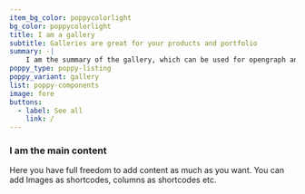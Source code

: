 ```yaml
---
item_bg_color: poppycolorlight
bg_color: poppycolorlight
title: I am a gallery
subtitle: Galleries are great for your products and portfolio
summary: -|
    I am the summary of the gallery, which can be used for opengraph and SEO descriptions
poppy_type: poppy-listing
poppy_variant: gallery
list: poppy-components
image: fore
buttons:
  - label: See all
    link: /
---
```

### I am the main content

Here you have full freedom to add content as much as you want.
You can add  Images as shortcodes, columns as shortcodes etc.
